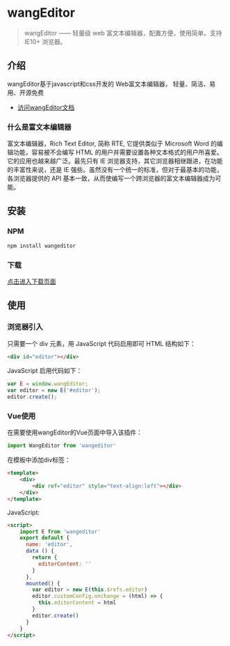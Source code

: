 # wangEditor

> wangEditor —— 轻量级 web 富文本编辑器，配置方便，使用简单。支持 IE10+ 浏览器。

## 介绍

wangEditor基于javascript和css开发的 Web富文本编辑器， 轻量、简洁、易用、开源免费

- [访问wangEditor文档](https://www.kancloud.cn/wangfupeng/wangeditor3/content)

### 什么是富文本编辑器

富文本编辑器，Rich Text Editor, 简称 RTE, 它提供类似于 Microsoft Word 的编辑功能，容易被不会编写 HTML 的用户并需要设置各种文本格式的用户所喜爱。它的应用也越来越广泛。最先只有 IE 浏览器支持，其它浏览器相继跟进，在功能的丰富性来说，还是 IE 强些。虽然没有一个统一的标准，但对于最基本的功能，各浏览器提供的 API 基本一致，从而使编写一个跨浏览器的富文本编辑器成为可能。

## 安装

### NPM

```js
npm install wangeditor
```

### 下载

[点击进入下载页面](https://github.com/wangfupeng1988/wangEditor/releases)

## 使用

### 浏览器引入

只需要一个 div 元素，用 JavaScript 代码启用即可 HTML 结构如下：

```html
<div id="editor"></div>
```

JavaScript 启用代码如下：

```js
var E = window.wangEditor;
var editor = new E('#editor');
editor.create();
```

### Vue使用

在需要使用wangEditor的Vue页面中导入该插件：

```js
import WangEditor from 'wangeditor'
```

在模板中添加div标签：

```html
<template>
    <div>
        <div ref="editor" style="text-align:left"></div>
    </div>
</template>
```

JavaScript:

```html
<script>
    import E from 'wangeditor'
    export default {
      name: 'editor',
      data () {
        return {
          editorContent: ''
        }
      },
      mounted() {
        var editor = new E(this.$refs.editor)
        editor.customConfig.onchange = (html) => {
          this.editorContent = html
        }
        editor.create()
      }
    }
</script>
```
